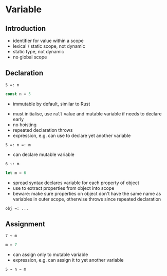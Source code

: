# Variable



## Introduction

- identifier for value within a scope
- lexical / static scope, not dynamic
- static type, not dynamic
- no global scope



## Declaration

```
5 =: n
```

```js
const n = 5
```

- immutable by default, similar to Rust
<!-- todo: should distinguish assignment of same identifier and changing the underlying value, e.g. object property? -->
- must initialise, use `null` value and mutable variable if needs to declare early
- no hoisting
- repeated declaration throws
- expression, e.g. can use to declare yet another variable

```
5 =: n =: m
```

- can declare mutable variable

```
6 ~: m
```

```js
let m = 6
```

- spread syntax declares variable for each property of object
- use to extract properties from object into scope
- beware: make sure properties on object don't have the same name as variables in outer scope, otherwise throws since repeated declaration

```
obj =: ...
```



## Assignment

```
7 ~ m
```

```js
m = 7
```

- can assign only to mutable variable
- expression, e.g. can assign it to yet another variable

```
5 ~ n ~ m
```